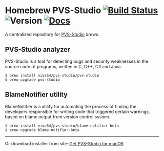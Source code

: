 # Homebrew PVS-Studio [![Build Status](https://travis-ci.org/viva64/homebrew-pvs-studio.svg?branch=master)](https://travis-ci.org/viva64/homebrew-pvs-studio) ![Version](https://img.shields.io/badge/os%20x-10.13%2B-green.svg) [![Docs](	https://img.shields.io/readthedocs/pip.svg)](https://www.viva64.com/en/m/0036/)

A centralized repository for [PVS-Studio](https://www.viva64.com/en/pvs-studio/) brews.

## PVS-Studio analyzer

PVS-Studio is a tool for detecting bugs and security weaknesses in the source code of programs, written in C, C++, C# and Java.

```
$ brew install viva64/pvs-studio/pvs-studio
$ brew upgrade pvs-studio
```

## BlameNotifier utility

BlameNotifier is a utility for automating the process of finding the developers responsible for writing code that triggered certain warnings, based on blame output from version control system.

```
$ brew install viva64/pvs-studio/blame-notifier-beta
$ brew upgrade blame-notifier-beta
```

---

Or download installer from site: [Get PVS-Studio for macOS](https://www.viva64.com/en/pvs-studio-download/)
